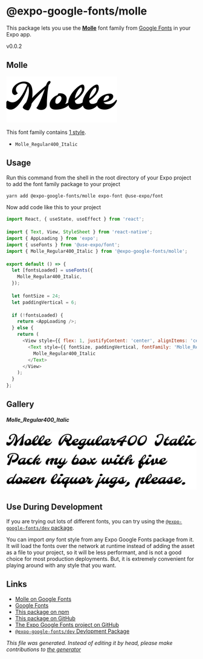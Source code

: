 # @expo-google-fonts/molle

This package lets you use the [**Molle**](https://fonts.google.com/specimen/Molle) font family from [Google Fonts](https://fonts.google.com/) in your Expo app.

v0.0.2

## Molle

![Molle](./font-family.png)

This font family contains [1 style](#gallery).

- `Molle_Regular400_Italic`

## Usage

Run this command from the shell in the root directory of your Expo project to add the font family package to your project
```sh
yarn add @expo-google-fonts/molle expo-font @use-expo/font
```

Now add code like this to your project
```js
import React, { useState, useEffect } from 'react';

import { Text, View, StyleSheet } from 'react-native';
import { AppLoading } from 'expo';
import { useFonts } from '@use-expo/font';
import { Molle_Regular400_Italic } from '@expo-google-fonts/molle';

export default () => {
  let [fontsLoaded] = useFonts({
    Molle_Regular400_Italic,
  });

  let fontSize = 24;
  let paddingVertical = 6;

  if (!fontsLoaded) {
    return <AppLoading />;
  } else {
    return (
      <View style={{ flex: 1, justifyContent: 'center', alignItems: 'center' }}>
        <Text style={{ fontSize, paddingVertical, fontFamily: 'Molle_Regular400_Italic' }}>
          Molle_Regular400_Italic
        </Text>
      </View>
    );
  }
};

```

## Gallery

##### Molle_Regular400_Italic
![Molle_Regular400_Italic](./d081c5d8d7d19361eaa68e5c05b211b519fa2d27ca94a3ec76da0a39f880acb9.ttf.png)


## Use During Development

If you are trying out lots of different fonts, you can try using the [`@expo-google-fonts/dev` package](https://www.npmjs.com/package/@expo-google-fonts/dev).

You can import *any* font style from any Expo Google Fonts package from it. It will load the fonts
over the network at runtime instead of adding the asset as a file to your project, so it will be 
less performant, and is not a good choice for most production deployments. But, it is extremely convenient
for playing around with any style that you want.

## Links

- [Molle on Google Fonts](https://fonts.google.com/specimen/Molle)
- [Google Fonts](https://fonts.google.com/)
- [This package on npm](https://www.npmjs.com/package/@expo-google-fonts/molle)
- [This package on GitHub](https://github.com/expo/google-fonts/tree/master/font-packages/molle)
- [The Expo Google Fonts project on GitHub](https://github.com/expo/google-fonts)
- [`@expo-google-fonts/dev` Devlopment Package](https://github.com/expo/google-fonts/tree/master/font-packages/dev)


*This file was generated. Instead of editing it by head, please make contributions to [the generator](https://github.com/expo/google-fonts/tree/master/packages/generator)*
